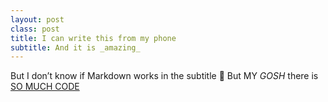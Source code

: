```yaml
---
layout: post
class: post
title: I can write this from my phone
subtitle: And it is _amazing_
---
```

But I don’t know if Markdown works in the subtitle 🤔
But MY _GOSH_ there is [SO MUCH CODE](https://github.com/henrahmagix/henrahmagix.github.io/blob/f1db2e2f7de2cb598e4dc2913e0aae25b4c152ec/admin/post-file.js)
